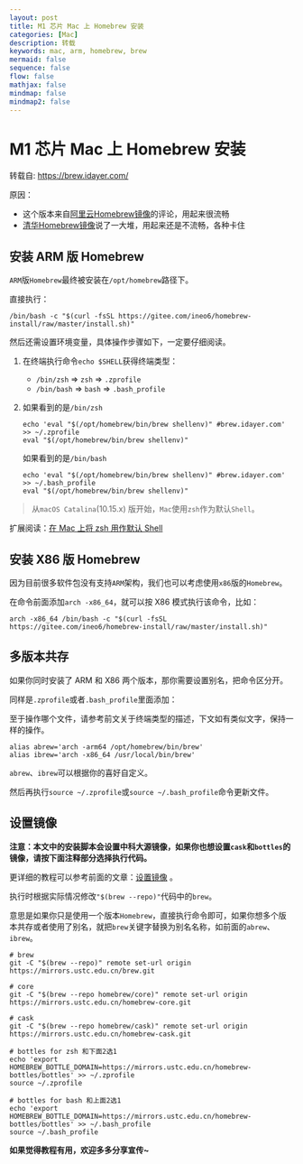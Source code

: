 ```yaml
---
layout: post
title: M1 芯片 Mac 上 Homebrew 安装
categories: [Mac]
description: 转载
keywords: mac, arm, homebrew, brew
mermaid: false
sequence: false
flow: false
mathjax: false
mindmap: false
mindmap2: false
---
```


# M1 芯片 Mac 上 Homebrew 安装

转载自: https://brew.idayer.com/

原因：
 - 这个版本来自[阿里云Homebrew镜像](https://developer.aliyun.com/mirror/homebrew)的评论，用起来很流畅
 - [清华Homebrew镜像](https://mirrors.tuna.tsinghua.edu.cn/help/homebrew/)说了一大堆，用起来还是不流畅，各种卡住

## 安装 ARM 版 Homebrew

`ARM`版`Homebrew`最终被安装在`/opt/homebrew`路径下。

直接执行：

```shell
/bin/bash -c "$(curl -fsSL https://gitee.com/ineo6/homebrew-install/raw/master/install.sh)"
```

然后还需设置环境变量，具体操作步骤如下，一定要仔细阅读。

1. 在终端执行命令`echo $SHELL`获得终端类型：

   - `/bin/zsh` => `zsh` => `.zprofile`
   - `/bin/bash` => `bash` => `.bash_profile`

2. 如果看到的是`/bin/zsh`

   ```shell
   echo 'eval "$(/opt/homebrew/bin/brew shellenv)" #brew.idayer.com' >> ~/.zprofile
   eval "$(/opt/homebrew/bin/brew shellenv)"
   ```

   如果看到的是`/bin/bash`

   ```shell
   echo 'eval "$(/opt/homebrew/bin/brew shellenv)" #brew.idayer.com' >> ~/.bash_profile
   eval "$(/opt/homebrew/bin/brew shellenv)"
   ```

> 从`macOS Catalina`(10.15.x) 版开始，`Mac`使用`zsh`作为默认`Shell`。

扩展阅读：[在 Mac 上将 zsh 用作默认 Shell](https://support.apple.com/zh-cn/HT208050)

## 安装 X86 版 Homebrew

因为目前很多软件包没有支持`ARM`架构，我们也可以考虑使用`x86`版的`Homebrew`。

在命令前面添加`arch -x86_64`，就可以按 X86 模式执行该命令，比如：

```shell
arch -x86_64 /bin/bash -c "$(curl -fsSL https://gitee.com/ineo6/homebrew-install/raw/master/install.sh)"
```

## 多版本共存

如果你同时安装了 ARM 和 X86 两个版本，那你需要设置别名，把命令区分开。

同样是`.zprofile`或者`.bash_profile`里面添加：

至于操作哪个文件，请参考前文关于终端类型的描述，下文如有类似文字，保持一样的操作。

```shell
alias abrew='arch -arm64 /opt/homebrew/bin/brew'
alias ibrew='arch -x86_64 /usr/local/bin/brew'
```

`abrew`、`ibrew`可以根据你的喜好自定义。

然后再执行`source ~/.zprofile`或`source ~/.bash_profile`命令更新文件。

## 设置镜像

**注意：本文中的安装脚本会设置中科大源镜像，如果你也想设置`cask`和`bottles`的镜像，请按下面注释部分选择执行代码。**

更详细的教程可以参考前面的文章：[设置镜像](/guide/start/#part3) 。

执行时根据实际情况修改`"$(brew --repo)"`代码中的`brew`。

意思是如果你只是使用一个版本`Homebrew`，直接执行命令即可，如果你想多个版本共存或者使用了别名，就把`brew`关键字替换为别名名称，如前面的`abrew`、`ibrew`。

```shell
# brew
git -C "$(brew --repo)" remote set-url origin https://mirrors.ustc.edu.cn/brew.git

# core
git -C "$(brew --repo homebrew/core)" remote set-url origin https://mirrors.ustc.edu.cn/homebrew-core.git

# cask
git -C "$(brew --repo homebrew/cask)" remote set-url origin https://mirrors.ustc.edu.cn/homebrew-cask.git

# bottles for zsh 和下面2选1
echo 'export HOMEBREW_BOTTLE_DOMAIN=https://mirrors.ustc.edu.cn/homebrew-bottles/bottles' >> ~/.zprofile
source ~/.zprofile

# bottles for bash 和上面2选1
echo 'export HOMEBREW_BOTTLE_DOMAIN=https://mirrors.ustc.edu.cn/homebrew-bottles/bottles' >> ~/.bash_profile
source ~/.bash_profile
```

**如果觉得教程有用，欢迎多多分享宣传~**

[mac]:[https://zhuanlan.zhihu.com/p/90508170][github]:[https://github.com/ineo6/homebrew-install]
